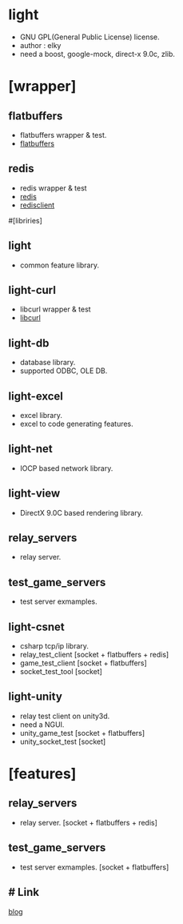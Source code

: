 # light
- GNU GPL(General Public License) license.
- author : elky
- need a boost, google-mock, direct-x 9.0c, zlib.

# [wrapper]
## flatbuffers
* flatbuffers wrapper & test.
* [flatbuffers](https://google.github.io/flatbuffers/)

## redis
* redis wrapper & test
* [redis](http://redis.io/)
* [redisclient](https://github.com/nekipelov/redisclient)

#[libriries]
## light
* common feature library.

## light-curl
* libcurl wrapper & test
* [libcurl](https://curl.haxx.se/latest.cgi?curl=win32-devel-msvc)

## light-db
* database library.
* supported ODBC, OLE DB.

## light-excel
* excel library.
* excel to code generating features.

## light-net
* IOCP based network library.

## light-view
* DirectX 9.0C based rendering library.

## relay_servers
* relay server.

## test_game_servers
* test server exmamples.

## light-csnet
* csharp tcp/ip library.
* relay_test_client [socket + flatbuffers + redis]
* game_test_client [socket + flatbuffers]
* socket_test_tool [socket]

## light-unity
* relay test client on unity3d.
* need a NGUI.
* unity_game_test [socket + flatbuffers]
* unity_socket_test [socket]

# [features]
## relay_servers
* relay server. [socket + flatbuffers + redis]

## test_game_servers
* test server exmamples. [socket + flatbuffers]
 
## # Link
[blog](http://elky84.github.io)
